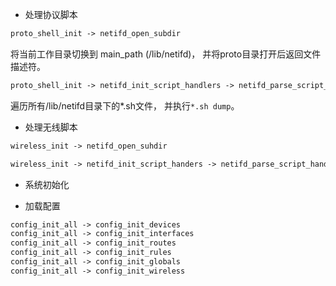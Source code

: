 



* 处理协议脚本

```txt
proto_shell_init -> netifd_open_subdir
```

将当前工作目录切换到 main_path (/lib/netifd)， 并将proto目录打开后返回文件描述符。

```txt
proto_shell_init -> netifd_init_script_handlers -> netifd_parse_script_handler -> netifd_init_script_handler -> proto_shell_add_handler
```

遍历所有/lib/netifd目录下的*.sh文件， 并执行`*.sh dump`。


* 处理无线脚本

```txt
wireless_init -> netifd_open_suhdir
```

```txt
wireless_init -> netifd_init_script_handers -> netifd_parse_script_handler -> netifs_script_hander -> wireless_add_hander
```


* 系统初始化


* 加载配置




```txt
config_init_all -> config_init_devices
config_init_all -> config_init_interfaces
config_init_all -> config_init_routes
config_init_all -> config_init_rules
config_init_all -> config_init_globals
config_init_all -> config_init_wireless
```









